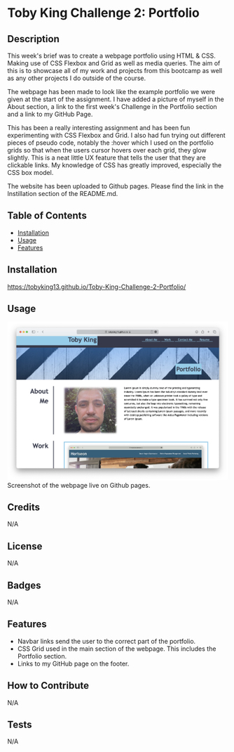 # Toby King Challenge 2: Portfolio

## Description

This week's brief was to create a webpage portfolio using HTML & CSS. Making use of CSS Flexbox and Grid as well as media queries. The aim of this is to showcase all of my work and projects from this bootcamp as well as any other projects I do outside of the course. 

The webpage has been made to look like the example portfolio we were given at the start of the assignment. I have added a picture of myself in the About section, a link to the first week's Challenge in the Portfolio section and a link to my GitHub Page. 

This has been a really interesting assignment and has been fun experimenting with CSS Flexbox and Grid. I also had fun trying out different pieces of pseudo code, notably the :hover which I used on the portfolio grids so that when the users cursor hovers over each grid, they glow slightly. This is a neat little UX feature that tells the user that they are clickable links. My knowledge of CSS has greatly improved, especially the CSS box model. 

The website has been uploaded to Github pages. Please find the link in the Instillation section of the README.md.

## Table of Contents

- [Installation](#installation)
- [Usage](#usage)
- [Features](#features)

## Installation

https://tobyking13.github.io/Toby-King-Challenge-2-Portfolio/

## Usage

![Toby King Portfolio](images/Portfolio-Screenshot.png "Toby King Portfolio" )
Screenshot of the webpage live on Github pages.

## Credits

N/A

## License

N/A

## Badges

N/A

## Features

* Navbar links send the user to the correct part of the portfolio.
* CSS Grid used in the main section of the webpage. This includes the Portfolio section.
* Links to my GitHub page on the footer. 

## How to Contribute

N/A

## Tests

N/A